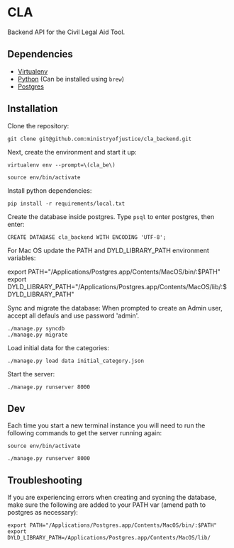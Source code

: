 # CLA

Backend API for the Civil Legal Aid Tool.

## Dependencies

* [Virtualenv](http://www.virtualenv.org/en/latest/)
* [Python](http://www.python.org/) (Can be installed using `brew`)
* [Postgres](http://www.postgresql.org/)

## Installation

Clone the repository:

    git clone git@github.com:ministryofjustice/cla_backend.git

Next, create the environment and start it up:

    virtualenv env --prompt=\(cla_be\)

    source env/bin/activate

Install python dependencies:

    pip install -r requirements/local.txt

Create the database inside postgres. Type `psql` to enter postgres, then enter:

    CREATE DATABASE cla_backend WITH ENCODING 'UTF-8';

For Mac OS update the PATH and DYLD_LIBRARY_PATH environment variables:

export PATH="/Applications/Postgres.app/Contents/MacOS/bin/:$PATH"
export DYLD_LIBRARY_PATH="/Applications/Postgres.app/Contents/MacOS/lib/:$DYLD_LIBRARY_PATH"

Sync and migrate the database: When prompted to create an Admin user, accept all defauls and use password 'admin'.

    ./manage.py syncdb
    ./manage.py migrate

Load initial data for the categories:

    ./manage.py load data initial_category.json

Start the server:

    ./manage.py runserver 8000

## Dev

Each time you start a new terminal instance you will need to run the following commands to get the server running again:

    source env/bin/activate

    ./manage.py runserver 8000


## Troubleshooting

If you are experiencing errors when creating and sycning the database, make sure the following are added to your PATH var (amend path to postgres as necessary):

    export PATH="/Applications/Postgres.app/Contents/MacOS/bin/:$PATH"
    export DYLD_LIBRARY_PATH=/Applications/Postgres.app/Contents/MacOS/lib/
